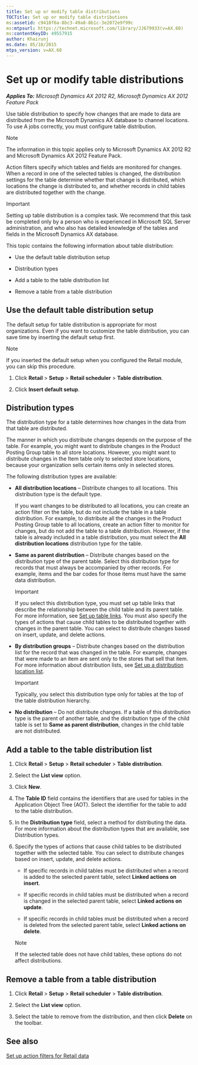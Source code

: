 ```yaml
---
title: Set up or modify table distributions
TOCTitle: Set up or modify table distributions
ms:assetid: c9418f6a-8bc3-49a8-8b1c-3e2072e9f99c
ms:mtpsurl: https://technet.microsoft.com/library/JJ679933(v=AX.60)
ms:contentKeyID: 49557915
author: Khairunj
ms.date: 05/18/2015
mtps_version: v=AX.60
---
```


# Set up or modify table distributions 


_**Applies To:** Microsoft Dynamics AX 2012 R2, Microsoft Dynamics AX 2012 Feature Pack_

Use table distribution to specify how changes that are made to data are distributed from the Microsoft Dynamics AX database to channel locations. To use A jobs correctly, you must configure table distribution.


> [!NOTE]
> <P>The information in this topic applies only to Microsoft Dynamics AX 2012 R2 and Microsoft Dynamics AX 2012 Feature Pack.</P>



Action filters specify which tables and fields are monitored for changes. When a record in one of the selected tables is changed, the distribution settings for the table determine whether that change is distributed, which locations the change is distributed to, and whether records in child tables are distributed together with the change.


> [!IMPORTANT]
> <P>Setting up table distribution is a complex task. We recommend that this task be completed only by a person who is experienced in Microsoft SQL Server administration, and who also has detailed knowledge of the tables and fields in the Microsoft Dynamics AX database.</P>



This topic contains the following information about table distribution:

  - Use the default table distribution setup

  - Distribution types

  - Add a table to the table distribution list

  - Remove a table from a table distribution

## Use the default table distribution setup

The default setup for table distribution is appropriate for most organizations. Even if you want to customize the table distribution, you can save time by inserting the default setup first.


> [!NOTE]
> <P>If you inserted the default setup when you configured the Retail module, you can skip this procedure.</P>



1.  Click **Retail** \> **Setup** \> **Retail scheduler** \> **Table distribution**.

2.  Click **Insert default setup**.

## Distribution types

The distribution type for a table determines how changes in the data from that table are distributed.

The manner in which you distribute changes depends on the purpose of the table. For example, you might want to distribute changes in the Product Posting Group table to all store locations. However, you might want to distribute changes in the Item table only to selected store locations, because your organization sells certain items only in selected stores.

The following distribution types are available:

  - **All distribution locations** – Distribute changes to all locations. This distribution type is the default type.
    
    If you want changes to be distributed to all locations, you can create an action filter on the table, but do not include the table in a table distribution. For example, to distribute all the changes in the Product Posting Group table to all locations, create an action filter to monitor for changes, but do not add the table to a table distribution. However, if the table is already included in a table distribution, you must select the **All distribution locations** distribution type for the table.

  - **Same as parent distribution** – Distribute changes based on the distribution type of the parent table. Select this distribution type for records that must always be accompanied by other records. For example, items and the bar codes for those items must have the same data distribution.
    

    > [!IMPORTANT]
    > <P>If you select this distribution type, you must set up table links that describe the relationship between the child table and its parent table. For more information, see <A href="set-up-table-links.md">Set up table links</A>. You must also specify the types of actions that cause child tables to be distributed together with changes in the parent table. You can select to distribute changes based on insert, update, and delete actions.</P>



  - **By distribution groups** – Distribute changes based on the distribution list for the record that was changed in the table. For example, changes that were made to an item are sent only to the stores that sell that item. For more information about distribution lists, see [Set up a distribution location list](set-up-a-distribution-location-list.md).
    

    > [!IMPORTANT]
    > <P>Typically, you select this distribution type only for tables at the top of the table distribution hierarchy.</P>



  - **No distribution** – Do not distribute changes. If a table of this distribution type is the parent of another table, and the distribution type of the child table is set to **Same as parent distribution**, changes in the child table are not distributed.

## Add a table to the table distribution list

1.  Click **Retail** \> **Setup** \> **Retail scheduler** \> **Table distribution**.

2.  Select the **List view** option.

3.  Click **New**.

4.  The **Table ID** field contains the identifiers that are used for tables in the Application Object Tree (AOT). Select the identifier for the table to add to the table distribution.

5.  In the **Distribution type** field, select a method for distributing the data. For more information about the distribution types that are available, see Distribution types.

6.  Specify the types of actions that cause child tables to be distributed together with the selected table. You can select to distribute changes based on insert, update, and delete actions.
    
      - If specific records in child tables must be distributed when a record is added to the selected parent table, select **Linked actions on insert**.
    
      - If specific records in child tables must be distributed when a record is changed in the selected parent table, select **Linked actions on update**.
    
      - If specific records in child tables must be distributed when a record is deleted from the selected parent table, select **Linked actions on delete**.
    

    > [!NOTE]
    > <P>If the selected table does not have child tables, these options do not affect distributions.</P>



## Remove a table from a table distribution

1.  Click **Retail** \> **Setup** \> **Retail scheduler** \> **Table distribution**.

2.  Select the **List view** option.

3.  Select the table to remove from the distribution, and then click **Delete** on the toolbar.

## See also

[Set up action filters for Retail data](set-up-action-filters-for-retail-data.md)

  


